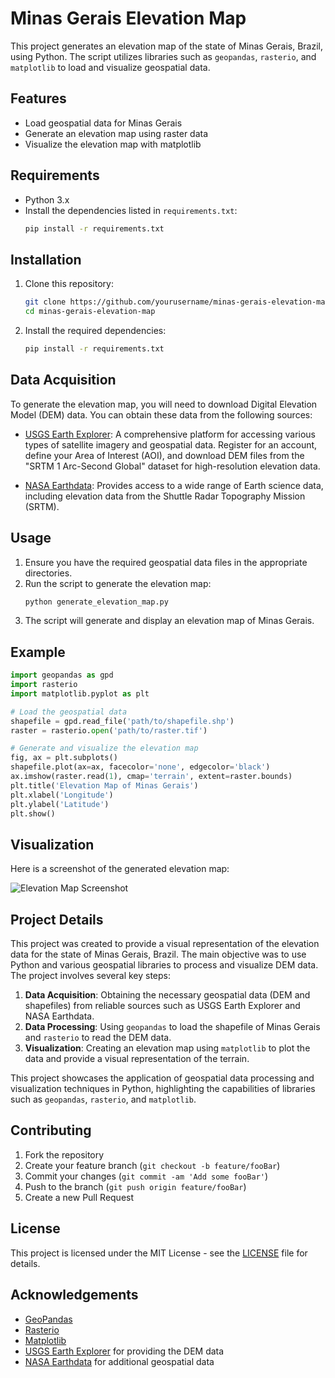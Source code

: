 
# Minas Gerais Elevation Map

This project generates an elevation map of the state of Minas Gerais, Brazil, using Python. The script utilizes libraries such as `geopandas`, `rasterio`, and `matplotlib` to load and visualize geospatial data.

## Features

- Load geospatial data for Minas Gerais
- Generate an elevation map using raster data
- Visualize the elevation map with matplotlib

## Requirements

- Python 3.x
- Install the dependencies listed in `requirements.txt`:
  ```sh
  pip install -r requirements.txt
  ```

## Installation

1. Clone this repository:
   ```sh
   git clone https://github.com/yourusername/minas-gerais-elevation-map.git
   cd minas-gerais-elevation-map
   ```
2. Install the required dependencies:
   ```sh
   pip install -r requirements.txt
   ```

## Data Acquisition

To generate the elevation map, you will need to download Digital Elevation Model (DEM) data. You can obtain these data from the following sources:

- [USGS Earth Explorer](https://earthexplorer.usgs.gov/): A comprehensive platform for accessing various types of satellite imagery and geospatial data. Register for an account, define your Area of Interest (AOI), and download DEM files from the "SRTM 1 Arc-Second Global" dataset for high-resolution elevation data.

- [NASA Earthdata](https://earthdata.nasa.gov/): Provides access to a wide range of Earth science data, including elevation data from the Shuttle Radar Topography Mission (SRTM).

## Usage

1. Ensure you have the required geospatial data files in the appropriate directories.
2. Run the script to generate the elevation map:
   ```sh
   python generate_elevation_map.py
   ```
3. The script will generate and display an elevation map of Minas Gerais.

## Example

```python
import geopandas as gpd
import rasterio
import matplotlib.pyplot as plt

# Load the geospatial data
shapefile = gpd.read_file('path/to/shapefile.shp')
raster = rasterio.open('path/to/raster.tif')

# Generate and visualize the elevation map
fig, ax = plt.subplots()
shapefile.plot(ax=ax, facecolor='none', edgecolor='black')
ax.imshow(raster.read(1), cmap='terrain', extent=raster.bounds)
plt.title('Elevation Map of Minas Gerais')
plt.xlabel('Longitude')
plt.ylabel('Latitude')
plt.show()
```

## Visualization

Here is a screenshot of the generated elevation map:

![Elevation Map Screenshot](screenshots/elevation_map.png)

## Project Details

This project was created to provide a visual representation of the elevation data for the state of Minas Gerais, Brazil. The main objective was to use Python and various geospatial libraries to process and visualize DEM data. The project involves several key steps:

1. **Data Acquisition**: Obtaining the necessary geospatial data (DEM and shapefiles) from reliable sources such as USGS Earth Explorer and NASA Earthdata.
2. **Data Processing**: Using `geopandas` to load the shapefile of Minas Gerais and `rasterio` to read the DEM data.
3. **Visualization**: Creating an elevation map using `matplotlib` to plot the data and provide a visual representation of the terrain.

This project showcases the application of geospatial data processing and visualization techniques in Python, highlighting the capabilities of libraries such as `geopandas`, `rasterio`, and `matplotlib`.

## Contributing

1. Fork the repository
2. Create your feature branch (`git checkout -b feature/fooBar`)
3. Commit your changes (`git commit -am 'Add some fooBar'`)
4. Push to the branch (`git push origin feature/fooBar`)
5. Create a new Pull Request

## License

This project is licensed under the MIT License - see the [LICENSE](LICENSE) file for details.

## Acknowledgements

- [GeoPandas](https://geopandas.org/)
- [Rasterio](https://rasterio.readthedocs.io/en/latest/)
- [Matplotlib](https://matplotlib.org/)
- [USGS Earth Explorer](https://earthexplorer.usgs.gov/) for providing the DEM data
- [NASA Earthdata](https://earthdata.nasa.gov/) for additional geospatial data
